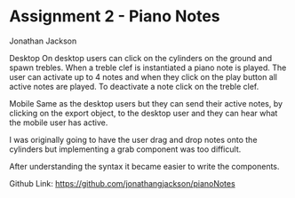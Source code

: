 # Assignment 2 - Piano Notes
Jonathan Jackson


Desktop
On desktop users can click on the cylinders on the ground and spawn trebles. When a treble clef is instantiated a piano note is played.
The user can activate up to 4 notes and when they click on the play button all active notes are played.
To deactivate a note click on the treble clef.

Mobile
Same as the desktop users but they can send their active notes, by clicking on the export object, to the desktop user and they can hear what the mobile user has active.

I was originally going to have the user drag and drop notes onto the cylinders but implementing a grab component was too difficult.

After understanding the syntax it became easier to write the components.

Github Link:
https://github.com/jonathangjackson/pianoNotes
